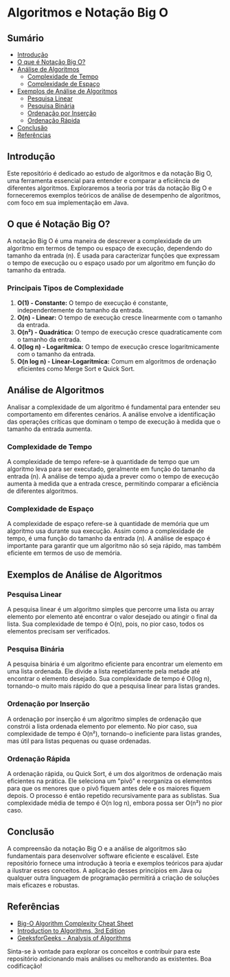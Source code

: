 # Algoritmos e Notação Big O

## Sumário

- [Introdução](#introdução)
- [O que é Notação Big O?](#o-que-é-notação-big-o)
- [Análise de Algoritmos](#análise-de-algoritmos)
  - [Complexidade de Tempo](#complexidade-de-tempo)
  - [Complexidade de Espaço](#complexidade-de-espaço)
- [Exemplos de Análise de Algoritmos](#exemplos-de-análise-de-algoritmos)
  - [Pesquisa Linear](#pesquisa-linear)
  - [Pesquisa Binária](#pesquisa-binária)
  - [Ordenação por Inserção](#ordenação-por-inserção)
  - [Ordenação Rápida](#ordenação-rápida)
- [Conclusão](#conclusão)
- [Referências](#referências)

## Introdução

Este repositório é dedicado ao estudo de algoritmos e da notação Big O, uma ferramenta essencial para entender e comparar a eficiência de diferentes algoritmos. Exploraremos a teoria por trás da notação Big O e forneceremos exemplos teóricos de análise de desempenho de algoritmos, com foco em sua implementação em Java.

## O que é Notação Big O?

A notação Big O é uma maneira de descrever a complexidade de um algoritmo em termos de tempo ou espaço de execução, dependendo do tamanho da entrada (n). É usada para caracterizar funções que expressam o tempo de execução ou o espaço usado por um algoritmo em função do tamanho da entrada.

### Principais Tipos de Complexidade

1. **O(1) - Constante:** O tempo de execução é constante, independentemente do tamanho da entrada.
2. **O(n) - Linear:** O tempo de execução cresce linearmente com o tamanho da entrada.
3. **O(n²) - Quadrática:** O tempo de execução cresce quadraticamente com o tamanho da entrada.
4. **O(log n) - Logarítmica:** O tempo de execução cresce logaritmicamente com o tamanho da entrada.
5. **O(n log n) - Linear-Logarítmica:** Comum em algoritmos de ordenação eficientes como Merge Sort e Quick Sort.

## Análise de Algoritmos

Analisar a complexidade de um algoritmo é fundamental para entender seu comportamento em diferentes cenários. A análise envolve a identificação das operações críticas que dominam o tempo de execução à medida que o tamanho da entrada aumenta.

### Complexidade de Tempo

A complexidade de tempo refere-se à quantidade de tempo que um algoritmo leva para ser executado, geralmente em função do tamanho da entrada (n). A análise de tempo ajuda a prever como o tempo de execução aumenta à medida que a entrada cresce, permitindo comparar a eficiência de diferentes algoritmos.

### Complexidade de Espaço

A complexidade de espaço refere-se à quantidade de memória que um algoritmo usa durante sua execução. Assim como a complexidade de tempo, é uma função do tamanho da entrada (n). A análise de espaço é importante para garantir que um algoritmo não só seja rápido, mas também eficiente em termos de uso de memória.

## Exemplos de Análise de Algoritmos

### Pesquisa Linear

A pesquisa linear é um algoritmo simples que percorre uma lista ou array elemento por elemento até encontrar o valor desejado ou atingir o final da lista. Sua complexidade de tempo é O(n), pois, no pior caso, todos os elementos precisam ser verificados.

### Pesquisa Binária

A pesquisa binária é um algoritmo eficiente para encontrar um elemento em uma lista ordenada. Ele divide a lista repetidamente pela metade até encontrar o elemento desejado. Sua complexidade de tempo é O(log n), tornando-o muito mais rápido do que a pesquisa linear para listas grandes.

### Ordenação por Inserção

A ordenação por inserção é um algoritmo simples de ordenação que constrói a lista ordenada elemento por elemento. No pior caso, sua complexidade de tempo é O(n²), tornando-o ineficiente para listas grandes, mas útil para listas pequenas ou quase ordenadas.

### Ordenação Rápida

A ordenação rápida, ou Quick Sort, é um dos algoritmos de ordenação mais eficientes na prática. Ele seleciona um "pivô" e reorganiza os elementos para que os menores que o pivô fiquem antes dele e os maiores fiquem depois. O processo é então repetido recursivamente para as sublistas. Sua complexidade média de tempo é O(n log n), embora possa ser O(n²) no pior caso.

## Conclusão

A compreensão da notação Big O e a análise de algoritmos são fundamentais para desenvolver software eficiente e escalável. Este repositório fornece uma introdução à teoria e exemplos teóricos para ajudar a ilustrar esses conceitos. A aplicação desses princípios em Java ou qualquer outra linguagem de programação permitirá a criação de soluções mais eficazes e robustas.

## Referências

- [Big-O Algorithm Complexity Cheat Sheet](https://www.bigocheatsheet.com/)
- [Introduction to Algorithms, 3rd Edition](https://mitpress.mit.edu/9780262033848/introduction-to-algorithms/)
- [GeeksforGeeks - Analysis of Algorithms](https://www.geeksforgeeks.org/analysis-of-algorithms-set-1-asymptotic-analysis/)

Sinta-se à vontade para explorar os conceitos e contribuir para este repositório adicionando mais análises ou melhorando as existentes. Boa codificação!
